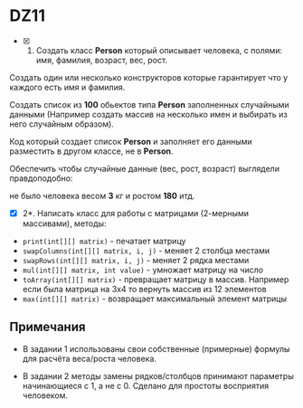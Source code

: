 # DZ11

- [x] 1. Создать класс **Person** который описывает человека, с полями: имя, фамилия, возраст, вес, рост.

Создать один или несколько конструкторов которые гарантирует что у каждого есть имя и фамилия.

Создать список из **100** обьектов типа **Person** заполненных случайными данными (Например создать массив на несколько имен и выбирать из него случайным образом).

Код который создает список **Person** и заполняет его данными разместить в другом классе, не в **Person**.

Обеспечить чтобы случайные данные (вес, рост, возраст) выглядели правдоподобно:

не было человека весом **3** кг и ростом **180** итд.

- [x] 2*. Написать класс для работы с матрицами (2-мерными массивами), методы:

- ```print(int[][] matrix)``` - печатает матрицу
- ```swapColumns(int[][] matrix, i, j)``` - меняет 2 столбца местами
- ```swapRows(int[][] matrix, i, j)``` - меняет 2 рядка местами
- ```mul(int[][] matrix, int value)``` - умножает матрицу на число
- ```toArray(int[][] matrix)``` - превращает матрицу в массив. Например если была матрица на 3x4 то вернуть массив из 12 элементов
- ```max(int[][] matrix)``` - возвращает максимальный элемент матрицы

## Примечания

- В задании 1 использованы свои собственные (примерные) формулы для расчёта веса/роста человека.

- В задании 2 методы замены рядков/столбцов принимают параметры начинающиеся с 1, а не с 0. Сделано для простоты восприятия человеком.